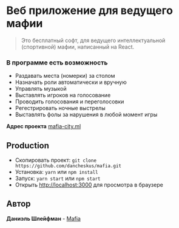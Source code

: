 # Веб приложение для ведущего мафии
>Это бесплатный софт, для ведущего интеллектуальной (спортивной) мафии, написанный на React.

### В программе есть возможность
* Раздавать места (номерки) за столом
* Назначать роли автоматически и вручную
* Управлять музыкой
* Выставлять игроков на голосование
* Проводить голосования и переголосовки
* Регестрировать ночные выстрелы
* Выставлять фолы за нарушения в любой момент игры

**Адрес проекта** [mafia-city.ml](https://mafia-city.ml/)

## Production
- Скопировать проект:  `git clone https://github.com/dancheskus/mafia.git`
- Установка: `yarn` или `npm install`
- Запуск: `yarn start` или `npm start`
- Открыть [http://localhost:3000](http://localhost:3000) для просмотра в браузере


## Автор

**Даниэль Шлейфман** - [Mafia](https://github.com/dancheskus)
